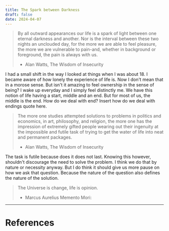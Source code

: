 ```yaml
---
title: The Spark between Darkness
draft: false
date: 2024-04-07
---
```


  

> By all outward appearances our life is a spark of light between one eternal darkness and another. Nor is the interval between these two nights an unclouded day, for the more we are able to feel pleasure, the more we are vulnerable to pain-and, whether in background or foreground, the pain is always with us. 
> - Alan Watts, The Wisdom of Insecurity

I had a small shift in the way I looked at things when I was about 18. I became aware of how lonely the experience of life is. Now I don't mean that in a morose sense. But isn't it amazing to feel ownership in the sense of being? I wake up everyday and I simply feel distinctly me. 
We have this notion of life having a start, middle and an end. But for most of us, the middle is the end. How do we deal with end? Insert how do we deal with endings quote here. 

> The more one studies attempted solutions to problems in politics and economics, in art, philosophy, and religion, the more one has the impression of extremely gifted people wearing out their ingenuity at the impossible and futile task of trying to get the water of life into neat and permanent packages.
> - Alan Watts, The Wisdom of Insecurity 

The task is futile because does it does not last. Knowing this however, shouldn't discourage the need to solve the problem. I think we do that by nature or necessity anyway. But I do think it should give us more pause on how we ask that question. Because the nature of the question also defines the nature of the solution. 

> The Universe is change, life is opinion. 
> - Marcus Aurelius 
Memento Mori: 




---
# References
